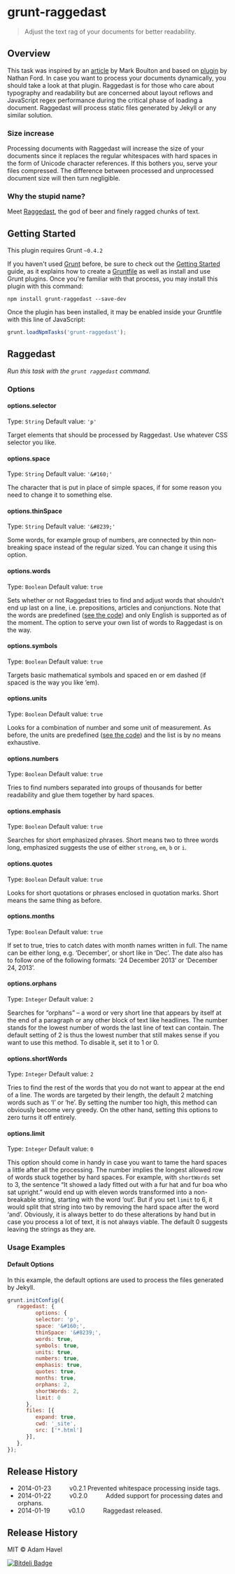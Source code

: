 # grunt-raggedast

> Adjust the text rag of your documents for better readability.

## Overview

This task was inspired by an [article](http://24ways.org/2013/run-ragged) by Mark Boulton and based on [plugin](https://github.com/nathanford/ragadjust) by Nathan Ford. In case you want to process your documents dynamically, you should take a look at that plugin. Raggedast is for those who care about typography and readability but are concerned about layout reflows and JavaScript regex performance during the critical phase of loading a document. Raggedast will process static files generated by Jekyll or any similar solution.

### Size increase

Processing documents with Raggedast will increase the size of your documents since it replaces the regular whitespaces with hard spaces in the form of Unicode character references. If this bothers you, serve your files compressed. The difference between processed and unprocessed document size will then turn negligible.

### Why the stupid name?

Meet [Raggedast](http://upload.wikimedia.org/wikipedia/commons/a/a0/New_granite_sculpture_of_Radegast.jpg), the god of beer and finely ragged chunks of text.

## Getting Started
This plugin requires Grunt `~0.4.2`

If you haven't used [Grunt](http://gruntjs.com/) before, be sure to check out the [Getting Started](http://gruntjs.com/getting-started) guide, as it explains how to create a [Gruntfile](http://gruntjs.com/sample-gruntfile) as well as install and use Grunt plugins. Once you're familiar with that process, you may install this plugin with this command:

```shell
npm install grunt-raggedast --save-dev
```

Once the plugin has been installed, it may be enabled inside your Gruntfile with this line of JavaScript:

```js
grunt.loadNpmTasks('grunt-raggedast');
```

## Raggedast

_Run this task with the `grunt raggedast` command._

### Options

#### options.selector
Type: `String`
Default value: `'p'`

Target elements that should be processed by Raggedast. Use whatever CSS selector you like.

#### options.space
Type: `String`
Default value: `'&#160;'`

The character that is put in place of simple spaces, if for some reason you need to change it to something else.

#### options.thinSpace
Type: `String`
Default value: `'&#8239;'`

Some words, for example group of numbers, are connected by thin non-breaking space instead of the regular sized. You can change it using this option.

#### options.words
Type: `Boolean`
Default value: `true`

Sets whether or not Raggedast tries to find and adjust words that shouldn't end up last on a line, i.e. prepositions, articles and conjunctions. Note that the words are predefined ([see the code](http://github.com/rizzenvrinn/grunt-raggedast/blob/master/tasks/raggedast.js#L17)) and only English is supported as of the moment. The option to serve your own list of words to Raggedast is on the way.

#### options.symbols
Type: `Boolean`
Default value: `true`

Targets basic mathematical symbols and spaced en or em dashed (if spaced is the way you like ’em).

#### options.units
Type: `Boolean`
Default value: `true`

Looks for a combination of number and some unit of measurement. As before, the units are predefined ([see the code](http://github.com/rizzenvrinn/grunt-raggedast/blob/master/tasks/raggedast.js#L19)) and the list is by no means exhaustive.

#### options.numbers
Type: `Boolean`
Default value: `true`

Tries to find numbers separated into groups of thousands for better readability and glue them together by hard spaces.

#### options.emphasis
Type: `Boolean`
Default value: `true`

Searches for short emphasized phrases. Short means two to three words long, emphasized suggests the use of either `strong`, `em`, `b` or `i`.

#### options.quotes
Type: `Boolean`
Default value: `true`

Looks for short quotations or phrases enclosed in quotation marks. Short means the same thing as before.

#### options.months
Type: `Boolean`
Default value: `true`

If set to true, tries to catch dates with month names written in full. The name can be either long, e.g. ‘December’, or short like in ‘Dec’. The date also has to follow one of the following formats: ‘24 December 2013’ or ‘December 24, 2013’.

#### options.orphans
Type: `Integer`
Default value: `2`

Searches for “orphans” – a word or very short line that appears by itself at the end of a paragraph or any other block of text like headlines. The number stands for the lowest number of words the last line of text can contain. The default setting of 2 is thus the lowest number that still makes sense if you want to use this method. To disable it, set it to 1 or 0.

#### options.shortWords
Type: `Integer`
Default value: `2`

Tries to find the rest of the words that you do not want to appear at the end of a line. The words are targeted by their length, the default 2 matching words such as ‘I’ or ‘he’. By setting the number too high, this method can obviously become very greedy. On the other hand, setting this options to zero turns it off entirely.

#### options.limit
Type: `Integer`
Default value: `0`

This option should come in handy in case you want to tame the hard spaces a little after all the processing. The number implies the longest allowed row of words stuck together by hard spaces. For example, with `shortWords` set to 3, the sentence “It showed a lady fitted out with a fur hat and fur boa who sat upright.” would end up with eleven words transformed into a non-breakable string, starting with the word ‘out’. But if you set `limit` to 6, it would split that string into two by removing the hard space after the word ‘and’. Obviously, it is always better to do these alterations by hand but in case you process a lot of text, it is not always viable. The default 0 suggests leaving the strings as they are.

### Usage Examples

#### Default Options
In this example, the default options are used to process the files generated by Jekyll.

```js
grunt.initConfig({
   raggedast: {
         options: {
         selector: 'p',
         space: '&#160;',
         thinSpace: '&#8239;',
         words: true, 
         symbols: true,
         units: true,
         numbers: true,
         emphasis: true,
         quotes: true,
         months: true,
         orphans: 2,
         shortWords: 2,
         limit: 0
      },
      files: [{
         expand: true,
         cwd: '_site',
         src: ['*.html']
      }],
   },
});
```

## Release History

* 2014-01-23   v0.2.1   Prevented whitespace processing inside tags.
* 2014-01-22   v0.2.0   Added support for processing dates and orphans.
* 2014-01-19   v0.1.0   Raggedast released.

## Release History

MIT © Adam Havel


[![Bitdeli Badge](https://d2weczhvl823v0.cloudfront.net/rizzenvrinn/grunt-raggedast/trend.png)](https://bitdeli.com/free "Bitdeli Badge")

